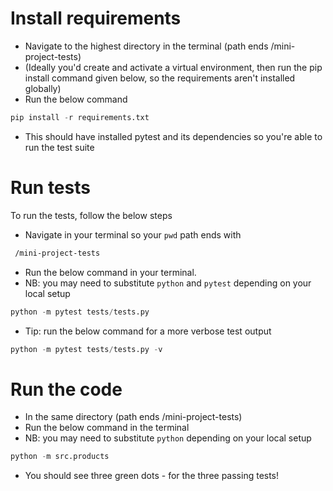 # Install requirements
* Navigate to the highest directory in the terminal (path ends /mini-project-tests)
* (Ideally you'd create and activate a virtual environment, then run the pip install command given below, so the requirements aren't installed globally)
* Run the below command 
```py
pip install -r requirements.txt
```
* This should have installed pytest and its dependencies so you're able to run the test suite

# Run tests
To run the tests, follow the below steps
* Navigate in your terminal so your `pwd` path ends with
```bash
 /mini-project-tests
 ```
* Run the below command in your terminal.
* NB: you may need to substitute `python` and `pytest` depending on your local setup
```py
python -m pytest tests/tests.py
```
* Tip: run the below command for a more verbose test output
```py
python -m pytest tests/tests.py -v
```

# Run the code
* In the same directory (path ends /mini-project-tests)
* Run the below command in the terminal
* NB: you may need to substitute `python` depending on your local setup
```py
python -m src.products
```
* You should see three green dots - for the three passing tests!